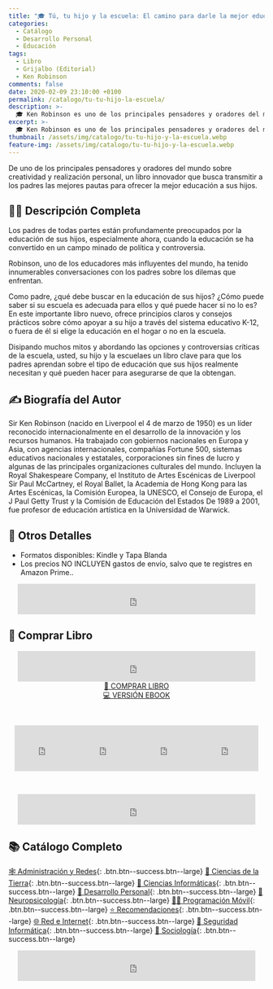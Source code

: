 ```yaml
---
title: "🎓 Tú, tu hijo y la escuela: El camino para darle la mejor educación de Ken Robinson"
categories:
  - Catálogo
  - Desarrollo Personal
  - Educación
tags:
  - Libro
  - Grijalbo (Editorial)
  - Ken Robinson
comments: false
date: 2020-02-09 23:10:00 +0100
permalink: /catalogo/tu-tu-hijo-la-escuela/
description: >-
  🎓 Ken Robinson es uno de los principales pensadores y oradores del mundo sobre creatividad y realización personal, en este libro: Tú, tu hijo y la escuela: Se busca el mejor camino para ofrecer la mejor educación a tus hijos.
excerpt: >-
  🎓 Ken Robinson es uno de los principales pensadores y oradores del mundo sobre creatividad y realización personal, en este libro: Tú, tu hijo y la escuela: Se busca el mejor camino para ofrecer la mejor educación a tus hijos.
thumbnail: /assets/img/catalogo/tu-tu-hijo-y-la-escuela.webp
feature-img: /assets/img/catalogo/tu-tu-hijo-y-la-escuela.webp
---
```


De uno de los principales pensadores y oradores del mundo sobre creatividad y realización personal, un libro innovador que busca transmitir a los padres las mejores pautas para ofrecer la mejor educación a sus hijos.

## 🙋‍♀️ Descripci&oacute;n Completa

Los padres de todas partes están profundamente preocupados por la educación de sus hijos, especialmente ahora, cuando la educación se ha convertido en un campo minado de política y controversia.

Robinson, uno de los educadores más influyentes del mundo, ha tenido innumerables conversaciones con los padres sobre los dilemas que enfrentan.

Como padre, ¿qué debe buscar en la educación de sus hijos? ¿Cómo puede saber si su escuela es adecuada para ellos y qué puede hacer si no lo es? En este importante libro nuevo, ofrece principios claros y consejos prácticos sobre cómo apoyar a su hijo a través del sistema educativo K-12, o fuera de él si elige la educación en el hogar o no en la escuela.

Disipando muchos mitos y abordando las opciones y controversias críticas de la escuela, usted, su hijo y la escuelaes un libro clave para que los padres aprendan sobre el tipo de educación que sus hijos realmente necesitan y qué pueden hacer para asegurarse de que la obtengan.

## ✍ Biograf&iacute;a del Autor

Sir Ken Robinson (nacido en Liverpool el 4 de marzo de 1950) es un líder reconocido internacionalmente en el desarrollo de la innovación y los recursos humanos. Ha trabajado con gobiernos nacionales en Europa y Asia, con agencias internacionales, compañías Fortune 500, sistemas educativos nacionales y estatales, corporaciones sin fines de lucro y algunas de las principales organizaciones culturales del mundo. Incluyen la Royal Shakespeare Company, el Instituto de Artes Escénicas de Liverpool Sir Paul McCartney, el Royal Ballet, la Academia de Hong Kong para las Artes Escénicas, la Comisión Europea, la UNESCO, el Consejo de Europa, el J Paul Getty Trust y la Comisión de Educación del Estados De 1989 a 2001, fue profesor de educación artística en la Universidad de Warwick.

## 📝 Otros Detalles

* Formatos disponibles: Kindle y Tapa Blanda
* Los precios NO INCLUYEN gastos de env&iacute;o, salvo que te registres en Amazon Prime..

<center><iframe src="https://rcm-eu.amazon-adsystem.com/e/cm?o=30&amp;p=48&amp;l=ur1&amp;category=premium&amp;banner=1E7ZEBFW3E0G3W1WXZ82&amp;f=ifr&amp;linkID=36c6741f8667c2eb2286cb8ca0062ecb&amp;t=ciberninjas07-21&amp;tracking_id=ciberninjas07-21" width="468" height="60" scrolling="no" border="0" marginwidth="0" style="border:none;" frameborder="0"></iframe></center>

## 💖 Comprar Libro

<center><iframe src="https://rcm-eu.amazon-adsystem.com/e/cm?o=30&amp;p=13&amp;l=ur1&amp;category=gift_certificates&amp;banner=0YM2726C1ESR66Q7QG02&amp;f=ifr&amp;linkID=b74ea8b6b0434619f53785a367d3de3d&amp;t=ciberninjas07-21&amp;tracking_id=ciberninjas07-21" width="468" height="60" scrolling="no" border="0" marginwidth="0" style="border:none;" frameborder="0"></iframe></center>

<center><a class="btn btn--warning btn--large" title="Tú, tu hijo y la escuela: El camino para darle la mejor educación de Ken Robinson | Ciberninjas" href="https://amzn.to/37edD5j" target="_blank">📓 COMPRAR LIBRO</a></center>

<center><a class="btn btn--warning btn--large" title="Tú, tu hijo y la escuela: El camino para darle la mejor educación de Ken Robinson | Ciberninjas" href="https://amzn.to/2Sbui53" target="_blank">💻 VERSI&Oacute;N EBOOK</a></center>

&nbsp;

<center><iframe src="https://rcm-eu.amazon-adsystem.com/e/cm?o=30&amp;p=20&amp;l=ur1&amp;category=kindle&amp;banner=0K8KMRM0NM2Y5A191Z02&amp;f=ifr&amp;linkID=211f5ada1acf9b558138a9115015fccc&amp;t=ciberninjas07-21&amp;tracking_id=ciberninjas07-21" width="120" height="90" scrolling="no" border="0" marginwidth="0" style="border:none;" frameborder="0"></iframe><iframe src="https://rcm-eu.amazon-adsystem.com/e/cm?o=30&amp;p=20&amp;l=ur1&amp;category=kindle&amp;banner=1MY6V4BGBKF24MPVQ382&amp;f=ifr&amp;linkID=bc72cdf8c85667d9cf8d99ac40b234cf&amp;t=ciberninjas07-21&amp;tracking_id=ciberninjas07-21" width="120" height="90" scrolling="no" border="0" marginwidth="0" style="border:none;" frameborder="0"></iframe><iframe src="https://rcm-eu.amazon-adsystem.com/e/cm?o=30&amp;p=20&amp;l=ur1&amp;category=fire_tablets&amp;banner=09F0X29YE5A28P2Z02G2&amp;f=ifr&amp;linkID=99987810c2d699e6b1a4becf63ee659b&amp;t=ciberninjas07-21&amp;tracking_id=ciberninjas07-21" width="120" height="90" scrolling="no" border="0" marginwidth="0" style="border:none;" frameborder="0"></iframe><iframe src="https://rcm-eu.amazon-adsystem.com/e/cm?o=30&amp;p=20&amp;l=ur1&amp;category=kindle_oasis&amp;banner=0NJNYNMJ9TB937AZFHG2&amp;f=ifr&amp;linkID=a42c1c2fd452f496c7105f18b28d8c61&amp;t=ciberninjas07-21&amp;tracking_id=ciberninjas07-21" width="120" height="90" scrolling="no" border="0" marginwidth="0" style="border:none;" frameborder="0"></iframe></center>

&nbsp;

<center><iframe src="https://rcm-eu.amazon-adsystem.com/e/cm?o=30&amp;p=13&amp;l=ur1&amp;category=kindlestore&amp;banner=0P95N768FCV2P0732CG2&amp;f=ifr&amp;linkID=75656190f347ab8c55ea09e0b6f57418&amp;t=ciberninjas07-21&amp;tracking_id=ciberninjas07-21" width="468" height="60" scrolling="no" border="0" marginwidth="0" style="border:none;" frameborder="0"></iframe></center>

## 📚 Cat&aacute;logo Completo

[🕸 Administraci&oacute;n y Redes](/categoria/#administración-y-redes "Libros de Redes y Administración"){: .btn.btn--success.btn--large} [🌄 Ciencias de la Tierra](/categoria/#ciencias-de-la-tierra "Libros de Categoría de Ciencias de la Tierra"){: .btn.btn--success.btn--large} [🔬 Ciencias Informáticas](/categoria/#ciencias-informáticas "Libros de Categoría Ciencias Informáticas"){: .btn.btn--success.btn--large} [💪 Desarrollo Personal](/categoria/#desarrollo-personal "Libros de Categoría Desarrollo Personal"){: .btn.btn--success.btn--large} [🧠 Neuropsicolog&iacute;a](/categoria/#neuropsicología "Libros relacionados con la neurociencia y la psicología"){: .btn.btn--success.btn--large} [👨‍💻 Programación Móvil](/categoria/#programación-móvil "Libros de Frameworks de Creación de Aplicaciones Móviles Multiplataforma"){: .btn.btn--success.btn--large} [⭐ Recomendaciones](/categoria/#recomendaciones "Libros recomendados por diferentes personajes famosos de influencia"){: .btn.btn--success.btn--large} [🌐 Red e Internet](/categoria/#red-e-internet "Libros en relación a las Redes e Internet"){: .btn.btn--success.btn--large} [🔐 Seguridad Inform&aacute;tica](/categoria/#seguridad-inform%C3%A1tica "Libros de Categoría Seguridad Informática"){: .btn.btn--success.btn--large} [🤼 Sociología](/categoria/#sociología "Libros de Categoría Sociología"){: .btn.btn--success.btn--large}

<center><iframe src="https://rcm-eu.amazon-adsystem.com/e/cm?o=30&amp;p=13&amp;l=ur1&amp;category=libros&amp;banner=16R3XS8RQ89N3YJR4B02&amp;f=ifr&amp;linkID=56cd664728c9a7de32cbacd0aafc13ca&amp;t=ciberninjas07-21&amp;tracking_id=ciberninjas07-21" width="468" height="60" scrolling="no" border="0" marginwidth="0" style="border:none;" frameborder="0"></iframe></center>